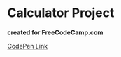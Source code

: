 # Calculator Project

**created for FreeCodeCamp.com**

[CodePen Link](http://codepen.io/no_stack_dub_sack/pen/rLgEYA)
